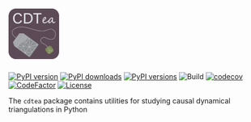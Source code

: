 # <img alt="CDTea" src="/img/logo_alternate.svg" height="100">
[![PyPI version](https://img.shields.io/pypi/v/cdtea)](https://pypi.org/project/cdtea/)
[![PyPI downloads](https://img.shields.io/pypi/dm/cdtea)](https://pypi.org/project/cdtea/)
[![PyPI versions](https://img.shields.io/pypi/pyversions/cdtea)](https://pypi.org/project/cdtea/)
![Build](https://github.com/JWKennington/cdtea/actions/workflows/build.yml/badge.svg)
[![codecov](https://codecov.io/gh/JWKennington/cdtea/branch/main/graph/badge.svg?token=PXZFr0Pjpr)](https://codecov.io/gh/JWKennington/cdtea)
[![CodeFactor](https://www.codefactor.io/repository/github/jwkennington/cdtea/badge)](https://www.codefactor.io/repository/github/jwkennington/cdtea)
[![License](https://img.shields.io/github/license/JWKennington/cdtea?color=magenta&label=License)](https://pypi.org/project/cdtea/)



The `cdtea` package contains utilities for studying causal dynamical triangulations 
in Python
